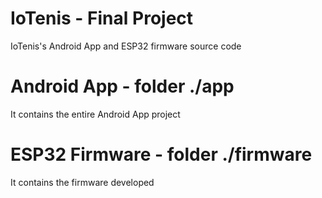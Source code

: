 # IoTenis - Final Project
IoTenis's Android App and ESP32 firmware source code

# Android App - folder ./app
It contains the entire Android App project

# ESP32 Firmware - folder ./firmware
It contains the firmware developed
